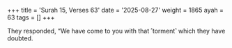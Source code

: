 +++
title = 'Surah 15, Verses 63'
date = '2025-08-27'
weight = 1865
ayah = 63
tags = []
+++

They responded, “We have come to you with that ˹torment˺ which they have doubted.
